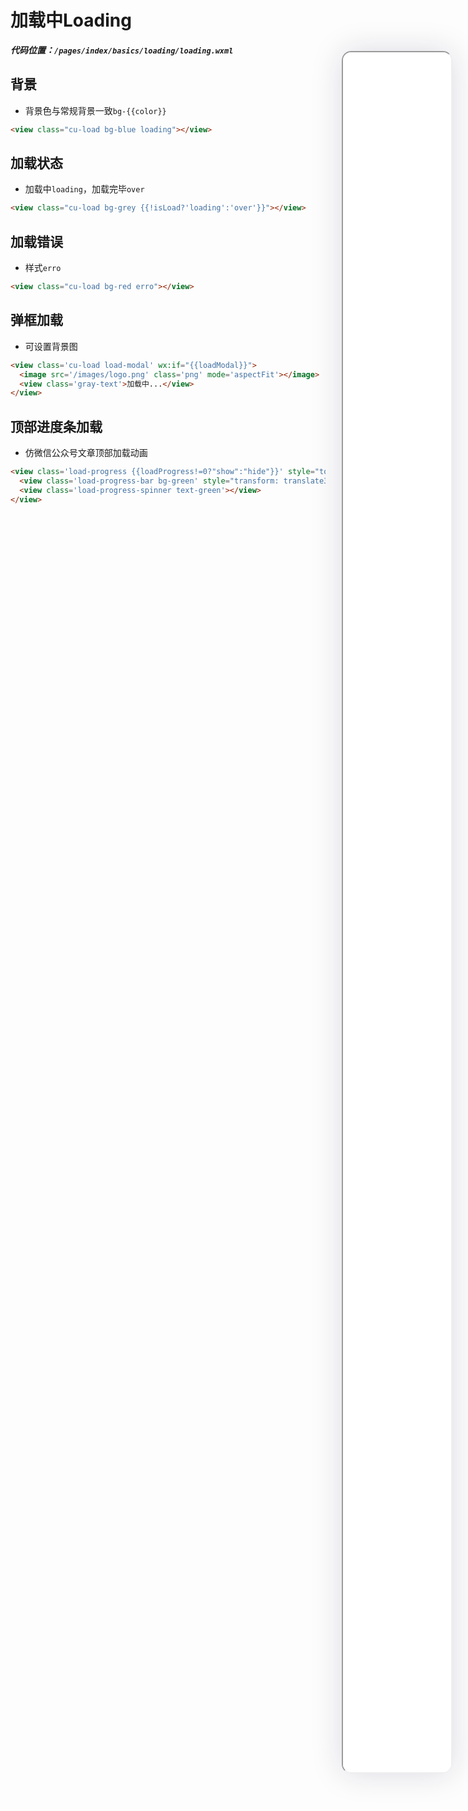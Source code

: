 <!--
 * @Descripttion: 
 * @version: V1.0
 * @Author: Xiaokang Lei
 * @email: lxk201808@163.com
 * @Date: 2022-12-02 17:40:33
 * @LastEditors: Xiaokang Lei
 * @LastEditTime: 2022-12-06 22:44:07
-->

<div class="minipre" style="width:18%; height:86%; float:right; position:fixed; right:3%;top: 4%;z-index: 99;">
    <iframe src="./h5/index.html#/pages/index/basics/loading/loading" width="100%" height="80%" style="border-radius:15px; box-shadow:0 0 50px 0px rgb(30 0 60 / 15%);"></iframe>
</div>

# 加载中Loading

***代码位置：`/pages/index/basics/loading/loading.wxml`***

## 背景

- 背景色与常规背景一致`bg-{{color}}`

```html
<view class="cu-load bg-blue loading"></view>
```

## 加载状态

- 加载中`loading`，加载完毕`over`

```html
<view class="cu-load bg-grey {{!isLoad?'loading':'over'}}"></view>
```

## 加载错误

- 样式`erro`

```html
<view class="cu-load bg-red erro"></view>
```

## 弹框加载

- 可设置背景图

```html
<view class='cu-load load-modal' wx:if="{{loadModal}}">
  <image src='/images/logo.png' class='png' mode='aspectFit'></image>
  <view class='gray-text'>加载中...</view>
</view>
```

## 顶部进度条加载

- 仿微信公众号文章顶部加载动画

```html
<view class='load-progress {{loadProgress!=0?"show":"hide"}}' style="top:{{CustomBar}}px;">
  <view class='load-progress-bar bg-green' style="transform: translate3d(-{{loadProgressPer}}, 0px, 0px);"></view>
  <view class='load-progress-spinner text-green'></view>
</view>
```